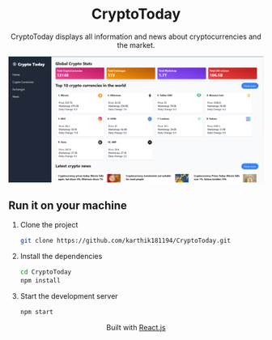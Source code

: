 <div align="center">
    <h1>CryptoToday</h1>
    <p>CryptoToday displays all information and news about cryptocurrencies and the market.</p>
</div>

![demo](./public/Capture.PNG)

## Run it on your machine

1. Clone the project

   ```sh
   git clone https://github.com/karthik181194/CryptoToday.git
   ```

1. Install the dependencies

   ```sh
   cd CryptoToday
   npm install
   ```

3. Start the development server

   ```sh
   npm start
   ```

<div align="center">
    <p>
        Built with <a href="https://www.reactjs.org/" target="_blank">React.js</a>
    </p>
</div>